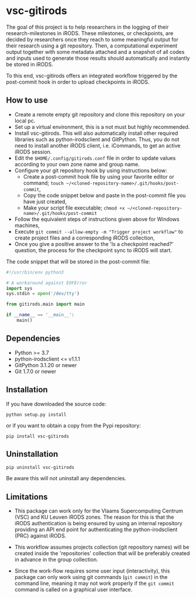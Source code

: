 # vsc-gitirods

The goal of this project is to help researchers in the logging of their research-milestones in iRODS. These milestones, or checkpoints, are decided by researchers once they reach to some meaningful output for their research using a git repository. Then, a computational experiment output together with some metadata attached and a snapshot of all codes and inputs used to generate those results should automatically and instantly be stored in iRODS.

To this end, vsc-gitirods offers an integrated workflow triggered by the post-commit hook in order to upload checkpoints in iRODS. 

## How to use

- Create a remote empty git repository and clone this repository on your local pc.
- Set up a virtual environment, this is a not must but highly recommended.
- Install vsc-gitirods. This will also automatically install other required libraries such as python-irodsclient and GitPython. Thus, you do not need to install another iRODS client, i.e. iCommands, to get an active iRODS session.
- Edit the `$HOME/.config/gitirods.conf` file in order to update values according to your own zone name and group name.
- Configure your git repository hook by using instructions below:
    * Create a post-commit hook file by using your favorite editor or command; `touch ~/<cloned-repository-name>/.git/hooks/post-commit`,
    * Copy the code snippet below and paste in the post-commit file you have just created,
    * Make your script file executable; `chmod +x ~/<cloned-repository-name>/.git/hooks/post-commit`
- Follow the equivalent steps of instructions given above for Windows machines,
- Execute `git commit --allow-empty -m "Trigger project workflow"` to create project files and a corresponding iRODS collection,
- Once you give a positive answer to the 'Is a checkpoint reached?' question, the process for the checkpoint sync to iRODS will start.


The code snippet that will be stored in the post-commit file:

```python
#!/usr/bin/env python3

# A workaround against EOFError
import sys
sys.stdin = open('/dev/tty')

from gitirods.main import main

if __name__ == '__main__':
    main()
```


## Dependencies

- Python >= 3.7
- python-irodsclient <= v1.1.1
- GitPython 3.1.20 or newer
- Git 1.7.0 or newer

## Installation

If you have downloaded the source code:

    python setup.py install

or if you want to obtain a copy from the Pypi repository:

    pip install vsc-gitirods

## Uninstallation

    pip uninstall vsc-gitirods

Be aware this will not uninstall any dependencies.

## Limitations

- This package can work only for the Vlaams Supercomputing Centrum (VSC) and KU Leuven iRODS zones. The reason for this is that the iRODS authentication is being ensured by using an internal repository providing an API end point for authenticating the python-irodsclient (PRC) against iRODS.

- This workflow assumes projects collection (git repository names) will be created inside the 'repositories' collection that will be preferably created in advance in the group collection.

- Since the work-flow requires some user input (interactivity), this package can only work using git commands (`git commit`) in the command line, meaning it may not work properly if the `git commit` command is called on a graphical user interface.
